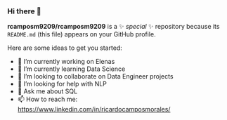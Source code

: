### Hi there 👋


**rcamposm9209/rcamposm9209** is a ✨ _special_ ✨ repository because its `README.md` (this file) appears on your GitHub profile.

Here are some ideas to get you started:

- 🔭 I’m currently working on Elenas
- 🌱 I’m currently learning Data Science
- 👯 I’m looking to collaborate on Data Engineer projects
- 🤔 I’m looking for help with NLP
- 💬 Ask me about SQL
- 📫 How to reach me: https://www.linkedin.com/in/ricardocamposmorales/


